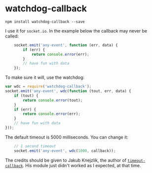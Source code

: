 # watchdog-callback

    npm install watchdog-callback --save

I use it for `socket.io`. In the example below the callback may never be called:

```javascript
    socket.emit('any-event', function (err, data) {
        if (err) {
            return console.error(err);
        }
        // have fun with data
    });
```

To make sure it will, use the watchdog:

```javascript
var wdc = require('watchdog-callback');
socket.emit('any-event', wdc(function (tout, err, data) {
    if (tout) {
        return console.error(tout);
    }
    if (err) {
        return console.error(err);
    }
    // have fun with data
}));
```

The default timeout is 5000 milliseconds. You can change it:

```javascript
    // 1 second timeout
    socket.emit('any-event', wdc(1000, callback));
```

The credits should be given to Jakub Knejzlík, the author of [`timeout-callback`](https://github.com/jakubknejzlik/node-timeout-callback). His module just didn't worked as I expected, at that time.